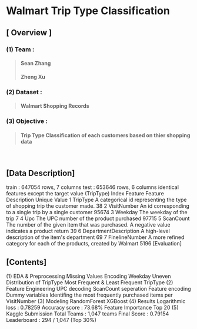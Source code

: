 # Walmart Trip Type Classification
## [ Overview ]
### (1) Team : 
> #### Sean Zhang
> #### Zheng Xu
### (2) Dataset :
> #### Walmart Shopping Records

### (3) Objective :
> #### Trip Type Classification of each customers based on thier shopping data

<br>

## [Data Description]
train : 647054 rows, 7 columns
test : 653646 rows, 6 columns
identical features except the target value (TripType)
Index	Feature	Feature Description	Unique Value
1	TripType	A categorical id representing the type of shopping trip the customer made.	38
2	VisitNumber	An id corresponding to a single trip by a single customer	95674
3	Weekday	The weekday of the trip	7
4	Upc	The UPC number of the product purchased	97715
5	ScanCount	The number of the given item that was purchased. A negative value indicates a product return	39
6	DepartmentDescription	A high-level description of the item's department	69
7	FinelineNumber	A more refined category for each of the products, created by Walmart	5196
[Evaluation]



## [Contents]
(1) EDA & Preprocessing
Missing Values
Encoding Weekday
Uneven Distribution of TripType
Most Frequent & Least Frequent TripType
(2) Feature Engineering
UPC decoding
ScanCount seperation
Feature encoding
Dummy variables
Identifing the most frequently purchased items per VisitNumber
(3) Modeling
RandomForest
XGBoost
(4) Results
Logarithmic loss : 0.78259
Accuracy score : 73.68%
Feature Importance Top 20
(5) Kaggle Submission
Total Teams : 1,047 teams
Final Score : 0.79154
Leaderboard : 294 / 1,047 (Top 30%)
